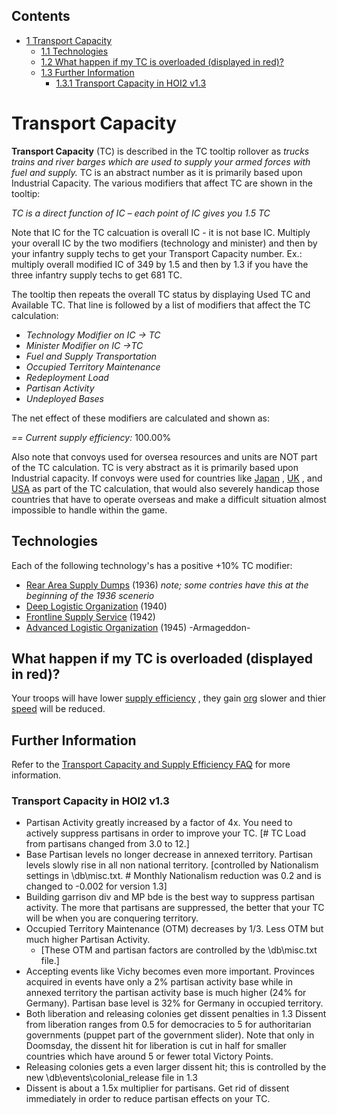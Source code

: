 ## Contents

-   [ 1 Transport Capacity ](#Transport_Capacity)
    -   [ 1.1 Technologies ](#Technologies)
    -   [ 1.2 What happen if my TC is overloaded (displayed in red)?
        ](#What_happen_if_my_TC_is_overloaded_.28displayed_in_red.29.3F)
    -   [ 1.3 Further Information ](#Further_Information)
        -   [ 1.3.1 Transport Capacity in HOI2 v1.3
            ](#Transport_Capacity_in_HOI2_v1.3)

#  Transport Capacity 

**Transport Capacity** (TC) is described in the TC tooltip rollover as
*trucks trains and river barges which are used to supply your armed
forces with fuel and supply.* TC is an abstract number as it is
primarily based upon Industrial Capacity. The various modifiers that
affect TC are shown in the tooltip:

*TC is a direct function of IC – each point of IC gives you 1.5 TC*

Note that IC for the TC calcuation is overall IC - it is not base IC.
Multiply your overall IC by the two modifiers (technology and minister)
and then by your infantry supply techs to get your Transport Capacity
number. Ex.: multiply overall modified IC of 349 by 1.5 and then by 1.3
if you have the three infantry supply techs to get 681 TC.

The tooltip then repeats the overall TC status by displaying Used TC and
Available TC. That line is followed by a list of modifiers that affect
the TC calculation:

-   *Technology Modifier on IC -\> TC*
-   *Minister Modifier on IC -\>TC*
-   *Fuel and Supply Transportation*
-   *Occupied Territory Maintenance*
-   *Redeployment Load*
-   *Partisan Activity*
-   *Undeployed Bases*

  
The net effect of these modifiers are calculated and shown as:

*== Current supply efficiency:* 100.00%

Also note that convoys used for oversea resources and units are NOT part
of the TC calculation. TC is very abstract as it is primarily based upon
Industrial capacity. If convoys were used for countries like
[Japan](/wiki/Japan "Japan") ,
[UK](/wiki/index.php?title=UK&action=edit&redlink=1 "UK (page does not exist)")
, and [USA](/wiki/USA "USA") as part of the TC calculation, that would
also severely handicap those countries that have to operate overseas and
make a difficult situation almost impossible to handle within the game.

##  Technologies 

Each of the following technology's has a positive +10% TC modifier:

-   [Rear Area Supply
    Dumps](/wiki/Infantry_Tech_Tree#Rear_Area_Supply_Dumps "Infantry Tech Tree") (1936)
    *note; some contries have this at the beginning of the 1936
    scenerio*
-   [Deep Logistic
    Organization](/wiki/Infantry_Tech_Tree#Deep_Logistic_Organization "Infantry Tech Tree")
    (1940)
-   [Frontline Supply
    Service](/wiki/Infantry_Tech_Tree#Frontline_Supply_Service "Infantry Tech Tree")
    (1942)
-   [Advanced Logistic
    Organization](/wiki/index.php?title=Advanced_Logistic_Organization&action=edit&redlink=1 "Advanced Logistic Organization (page does not exist)") (1945)
    -Armageddon-

##    What happen if my TC is overloaded (displayed in red)? 

Your troops will have lower [supply
efficiency](/wiki/index.php?title=Supply_efficiency&action=edit&redlink=1 "Supply efficiency (page does not exist)")
, they gain
[org](/wiki/index.php?title=Org&action=edit&redlink=1 "Org (page does not exist)")
slower and thier
[speed](/wiki/index.php?title=Speed&action=edit&redlink=1 "Speed (page does not exist)")
will be reduced.

##  Further Information 

Refer to the [Transport Capacity and Supply Efficiency
FAQ](/wiki/Transport_Capacity_and_Supply_Efficiency_FAQ "Transport Capacity and Supply Efficiency FAQ")
for more information.

###  Transport Capacity in HOI2 v1.3 

-   Partisan Activity greatly increased by a factor of 4x. You need to
    actively suppress partisans in order to improve your TC. \[# TC Load
    from partisans changed from 3.0 to 12.\]
-   Base Partisan levels no longer decrease in annexed territory.
    Partisan levels slowly rise in all non national territory.
    \[controlled by Nationalism settings in \db\misc.txt. \# Monthly
    Nationalism reduction was 0.2 and is changed to -0.002 for version
    1.3\]
-   Building garrison div and MP bde is the best way to suppress
    partisan activity. The more that partisans are suppressed, the
    better that your TC will be when you are conquering territory.
-   Occupied Territory Maintenance (OTM) decreases by 1/3. Less OTM but
    much higher Partisan Activity.
    -   \[These OTM and partisan factors are controlled by the
        \db\misc.txt file.\]
-   Accepting events like Vichy becomes even more important. Provinces
    acquired in events have only a 2% partisan activity base while in
    annexed territory the partisan activity base is much higher (24% for
    Germany). Partisan base level is 32% for Germany in occupied
    territory.
-   Both liberation and releasing colonies get dissent penalties in 1.3
    Dissent from liberation ranges from 0.5 for democracies to 5 for
    authoritarian governments (puppet part of the government slider).
    Note that only in Doomsday, the dissent hit for liberation is cut in
    half for smaller countries which have around 5 or fewer total
    Victory Points.
-   Releasing colonies gets a even larger dissent hit; this is
    controlled by the new \db\events\colonial_release file in 1.3
-   Dissent is about a 1.5x multiplier for partisans. Get rid of dissent
    immediately in order to reduce partisan effects on your TC.
